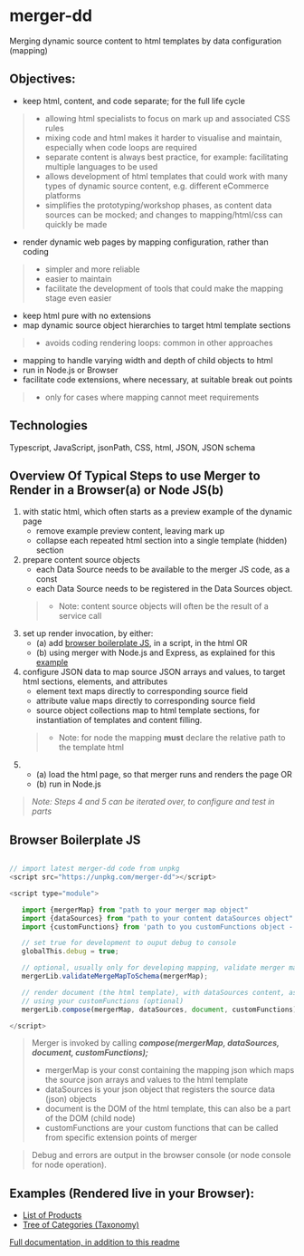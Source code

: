 # merger-dd
Merging dynamic source content to html templates by data configuration (mapping)

## Objectives:
- keep html, content, and code separate; for the full life cycle
>- allowing html specialists to focus on mark up and associated CSS rules
>- mixing code and html makes it harder to visualise and maintain, especially when code loops are required
>- separate content is always best practice, for example: facilitating multiple languages to be used
>- allows development of html templates that could work with many types of dynamic source content, e.g. different eCommerce platforms
>- simplifies the prototyping/workshop phases, as content data sources can be mocked; and changes to mapping/html/css can quickly be made
- render dynamic web pages by mapping configuration, rather than coding
>- simpler and more reliable
>- easier to maintain
>- facilitate the development of tools that could make the mapping stage even easier
- keep html pure with no extensions
- map dynamic source object hierarchies to target html template sections
>- avoids coding rendering loops: common in other approaches
- mapping to handle varying width and depth of child objects to html
- run in Node.js or Browser
- facilitate code extensions, where necessary, at suitable break out points
>- only for cases where mapping cannot meet requirements

## Technologies
Typescript, JavaScript, jsonPath, CSS, html, JSON, JSON schema

## Overview Of Typical Steps to use Merger to Render in a Browser(a) or Node JS(b)
1. with static html, which often starts as a preview example of the dynamic page
    - remove example preview content, leaving mark up
    - collapse each repeated html section into a single template (hidden) section
2. prepare content source objects
    - each Data Source needs to be available to the merger JS code, as a const
    - each Data Source needs to be registered in the Data Sources object.
    >- Note: content source objects will often be the result of a service call
3. set up render invocation, by either:
    - (a) add [browser boilerplate JS](https://jeffcoster.github.io/merger/#browser-boilerplate-js), in a script, in the html OR
    - (b) using merger with Node.js and Express, as explained for this <a href="https://jeffcoster.github.io/merger/#using-merger-dd-with-nodejs-and-express" target="_blank">example</a>
4. configure JSON data to map source JSON arrays and values, to target html sections, elements, and attributes
    - element text maps directly to corresponding source field 
    - attribute value maps directly to corresponding source field 
    - source object collections map to html template sections, for instantiation of templates and content filling.
    >- Note: for node the mapping **must** declare the relative path to the template html
5.  - (a) load the html page, so that merger runs and renders the page OR
    - (b) run in Node.js

>_Note: Steps 4 and 5 can be iterated over, to configure and test in parts_

## Browser Boilerplate JS
```javascript

// import latest merger-dd code from unpkg
<script src="https://unpkg.com/merger-dd"></script>

<script type="module">

   import {mergerMap} from "path to your merger map object"
   import {dataSources} from "path to your content dataSources object"
   import {customFunctions} from 'path to you customFunctions object - optional'

   // set true for development to ouput debug to console
   globalThis.debug = true;

   // optional, usually only for developing mapping, validate merger mapping against schema
   mergerLib.validateMergeMapToSchema(mergerMap);

   // render document (the html template), with dataSources content, as defined by mapping in mergerMap
   // using your customFunctions (optional)
   mergerLib.compose(mergerMap, dataSources, document, customFunctions);

</script>

```

> Merger is invoked by calling **_compose(mergerMap, dataSources, document, customFunctions);_**
>- mergerMap is your const containing the mapping json which maps the source json arrays and values to the html template
>- dataSources is your json object that registers the source data (json) objects
>- document is the DOM of the html template, this can also be a part of the DOM (child node)
>- customFunctions are your custom functions that can be called from specific extension points of merger

> Debug and errors are output in the browser console (or node console for node operation).

## Examples (Rendered live in your Browser):
- <a href="https://jeffcoster.github.io/merger/examples/product-list/product-lister-template.html" target="_blank">List of Products</a>
- <a href="https://jeffcoster.github.io/merger/examples/taxonomy/taxonomy-template.html" target="_blank">Tree of Categories (Taxonomy)</a>

[Full documentation, in addition to this readme](https://jeffcoster.github.io/merger/)

